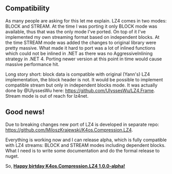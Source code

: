 ## Compatibility

As many people are asking for this let me explain.
LZ4 comes in two modes: BLOCK and STREAM. At the time I was porting it only BLOCK mode was available, thus that was the only mode I've ported. On top of it I've implemented my own streaming format based on independent blocks. 
At the time STREAM mode was added the changes to original library were pretty massive. What made it hard to port was a lot of inlined functions which could not be inlined in .NET as there was no AggressiveInlining strategy in .NET 4. Porting newer version at this point in time would cause massive performance hit.

Long story short: block data is compatible with original (Yann's) LZ4 implementation, the block header is not. It would be possible to implement compatible stream but only in independent blocks mode. It was actually done by @UlyssesWu here: https://github.com/UlyssesWu/LZ4.Frame. Stream mode is out of reach for lz4net. 

## Good news!

Due to breaking changes new port of LZ4 is developed in separate repo: https://github.com/MiloszKrajewski/K4os.Compression.LZ4.

Everything is working now and I can release alpha, which is fully compatible with LZ4 streams: BLOCK and STREAM modes including dependent blocks. What I need is to write some documentation and do the formal release to nuget.

So, [**Happy birtday K4os.Compression.LZ4 1.0.0-alpha!**](https://github.com/MiloszKrajewski/K4os.Compression.LZ4)
